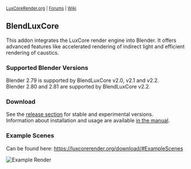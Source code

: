 <sup> [LuxCoreRender.org](https://luxcorerender.org/) | [Forums](https://forums.luxcorerender.org/) | [Wiki](http://wiki.luxcorerender.org/LuxCoreRender_Wiki) </sup>

## BlendLuxCore

This addon integrates the LuxCore render engine into Blender. It offers advanced features like accelerated rendering of indirect light and efficient rendering of caustics.

### Supported Blender Versions

Blender 2.79 is supported by BlendLuxCore v2.0, v2.1 and v2.2.  
Blender 2.80 and 2.81 are supported by BlendLuxCore v2.2.

### Download

See the [release section](https://github.com/LuxCoreRender/BlendLuxCore/releases) for stable and experimental versions.  
Information about installation and usage are available [in the manual](https://wiki.luxcorerender.org/Category:BlendLuxCore).

### Example Scenes

Can be found here: https://luxcorerender.org/download/#ExampleScenes

![Example Render](https://luxcorerender.org/wp-content/uploads/2019/10/dark_mode.jpg)
